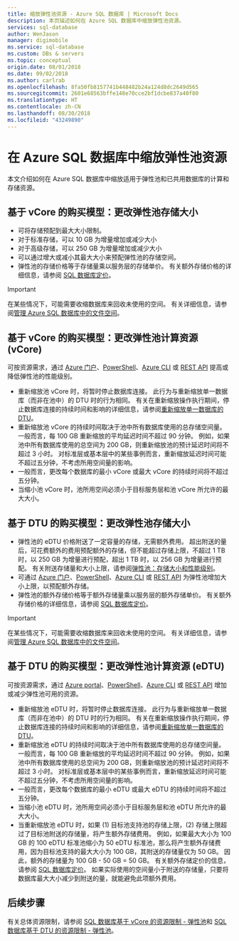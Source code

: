 ```yaml
---
title: 缩放弹性池资源 - Azure SQL 数据库 | Microsoft Docs
description: 本页描述如何在 Azure SQL 数据库中缩放弹性池资源。
services: sql-database
author: WenJason
manager: digimobile
ms.service: sql-database
ms.custom: DBs & servers
ms.topic: conceptual
origin.date: 08/01/2018
ms.date: 09/02/2018
ms.author: carlrab
ms.openlocfilehash: 8fa50fb8157741b448482b24a124d8dc2649d565
ms.sourcegitcommit: 2601e68563bffe148e70cce2bf1dcbe837a40f80
ms.translationtype: HT
ms.contentlocale: zh-CN
ms.lasthandoff: 08/30/2018
ms.locfileid: "43249890"
---
```

# <a name="scale-elastic-pool-resources-in-azure-sql-database"></a>在 Azure SQL 数据库中缩放弹性池资源

本文介绍如何在 Azure SQL 数据库中缩放适用于弹性池和已共用数据库的计算和存储资源。 

## <a name="vcore-based-purchasing-model-change-elastic-pool-storage-size"></a>基于 vCore 的购买模型：更改弹性池存储大小

- 可将存储预配到最大大小限制。 
 - 对于标准存储，可以 10 GB 为增量增加或减少大小
 - 对于高级存储，可以 250 GB 为增量增加或减少大小
- 可以通过增大或减小其最大大小来预配弹性池的存储空间。
- 弹性池的存储价格等于存储量乘以服务层的存储单价。 有关额外存储价格的详细信息，请参阅 [SQL 数据库定价](https://azure.cn/pricing/details/sql-database/)。

> [!IMPORTANT]
> 在某些情况下，可能需要收缩数据库来回收未使用的空间。 有关详细信息，请参阅[管理 Azure SQL 数据库中的文件空间](sql-database-file-space-management.md)。

## <a name="vcore-based-purchasing-model-change-elastic-pool-compute-resources-vcores"></a>基于 vCore 的购买模型：更改弹性池计算资源 (vCore)

可按资源需求，通过 [Azure 门户](sql-database-elastic-pool-manage.md#azure-portal-manage-elastic-pools-and-pooled-databases)、[PowerShell](https://docs.microsoft.com/powershell/module/azurerm.sql/set-azurermsqlelasticpool)、[Azure CLI](/cli/sql/elastic-pool#az_sql_elastic_pool_update) 或 [REST API](https://docs.microsoft.com/rest/api/sql/elasticpools/update) 提高或降低弹性池的性能级别。

- 重新缩放池 vCore 时，将暂时停止数据库连接。 此行为与重新缩放单一数据库（而非在池中）的 DTU 时的行为相同。 有关在重新缩放操作执行期间，停止数据库连接的持续时间和影响的详细信息，请参阅[重新缩放单一数据库的 DTU](#single-database-change-storage-size)。 
- 重新缩放池 vCore 的持续时间取决于池中所有数据库使用的总存储空间量。 一般而言，每 100 GB 重新缩放的平均延迟时间不超过 90 分钟。 例如，如果池中所有数据库使用的总空间为 200 GB，则重新缩放池的预计延迟时间将不超过 3 小时。 对标准层或基本层中的某些事例而言，重新缩放延迟时间可能不超过五分钟，不考虑所用空间量的影响。
- 一般而言，更改每个数据库的最小 vCore 或最大 vCore 的持续时间将不超过五分钟。
- 当缩小池 vCore 时，池所用空间必须小于目标服务层和池 vCore 所允许的最大大小。

## <a name="dtu-based-purchasing-model-change-elastic-pool-storage-size"></a>基于 DTU 的购买模型：更改弹性池存储大小

- 弹性池的 eDTU 价格附送了一定容量的存储，无需额外费用。 超出附送的量后，可花费额外的费用预配额外的存储，但不能超过存储上限，不超过 1 TB 时，以 250 GB 为增量进行预配，超出 1 TB 时，以 256 GB 为增量进行预配。 有关附送存储量和大小上限，请参阅[弹性池：存储大小和性能级别](#elastic-pool-storage-sizes-and-performance-levels)。
- 可通过 [Azure 门户](sql-database-elastic-pool-scale.md#azure-portal-manage-elastic-pools-and-pooled-databases)、[PowerShell](https://docs.microsoft.com/powershell/module/azurerm.sql/set-azurermsqlelasticpool)、[Azure CLI](/cli/sql/elastic-pool#az_sql_elastic_pool_update) 或 [REST API](https://docs.microsoft.com/rest/api/sql/elasticpools/update) 为弹性池增加大小上限，以预配额外存储。
- 弹性池的额外存储价格等于额外存储量乘以服务层的额外存储单价。 有关额外存储价格的详细信息，请参阅 [SQL 数据库定价](https://azure.cn/pricing/details/sql-database/)。

> [!IMPORTANT]
> 在某些情况下，可能需要收缩数据库来回收未使用的空间。 有关详细信息，请参阅[管理 Azure SQL 数据库中的文件空间](sql-database-file-space-management.md)。

## <a name="dtu-based-purchasing-model-change-elastic-pool-compute-resources-edtus"></a>基于 DTU 的购买模型：更改弹性池计算资源 (eDTU)

可按资源需求，通过 [Azure portal](sql-database-elastic-pool-scale.md#azure-portal-manage-elastic-pools-and-pooled-databases)、[PowerShell](https://docs.microsoft.com/powershell/module/azurerm.sql/set-azurermsqlelasticpool)、[Azure CLI](/cli/sql/elastic-pool#az_sql_elastic_pool_update) 或 [REST API](https://docs.microsoft.com/rest/api/sql/elasticpools/update) 增加或减少弹性池可用的资源。

- 重新缩放池 eDTU 时，将暂时停止数据库连接。 此行为与重新缩放单一数据库（而非在池中）的 DTU 时的行为相同。 有关在重新缩放操作执行期间，停止数据库连接的持续时间和影响的详细信息，请参阅[重新缩放单一数据库的 DTU](#single-database-change-storage-size)。 
- 重新缩放池 eDTU 的持续时间取决于池中所有数据库使用的总存储空间量。 一般而言，每 100 GB 重新缩放的平均延迟时间不超过 90 分钟。 例如，如果池中所有数据库使用的总空间为 200 GB，则重新缩放池的预计延迟时间将不超过 3 小时。 对标准层或基本层中的某些事例而言，重新缩放延迟时间可能不超过五分钟，不考虑所用空间量的影响。
- 一般而言，更改每个数据库的最小 eDTU 或最大 eDTU 的持续时间将不超过五分钟。
- 当缩小池 eDTU 时，池所用空间必须小于目标服务层和池 eDTU 所允许的最大大小。
- 当重新缩放池 eDTU 时，如果 (1) 目标池支持池的存储上限，(2) 存储上限超过了目标池附送的存储量，将产生额外存储费用。 例如，如果最大大小为 100 GB 的 100 eDTU 标准池缩小为 50 eDTU 标准池，那么将产生额外存储费用，因为目标池支持的最大大小为 100 GB，其附送的存储量仅为 50 GB。 因此，额外的存储量为 100 GB - 50 GB = 50 GB。 有关额外存储定价的信息，请参阅 [SQL 数据库定价](https://azure.cn/pricing/details/sql-database/)。 如果实际使用的空间量小于附送的存储量，只要将数据库最大大小减少到附送的量，就能避免此项额外费用。 

## <a name="next-steps"></a>后续步骤

有关总体资源限制，请参阅 [SQL 数据库基于 vCore 的资源限制 - 弹性池](sql-database-vcore-resource-limits-elastic-pools.md)和 [SQL 数据库基于 DTU 的资源限制 - 弹性池](sql-database-dtu-resource-limits-elastic-pools.md)。

